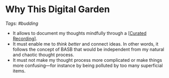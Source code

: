 # Why This Digital Garden

_Tags: #budding_

- It allows to document my thoughts mindfully through a [[Curated Recording]].
- It must enable me to _think better_ and connect ideas. In other words, it follows the concept of BASB that would be independent from my natural and chaotic thought process.
- It must not make my thought process more complicated or make things more confusing—for instance by being polluted by too many superficial items.

[//begin]: # "Autogenerated link references for markdown compatibility"
[Curated Recording]: ../outlines/curated-recording "Curated Recording"
[//end]: # "Autogenerated link references"
